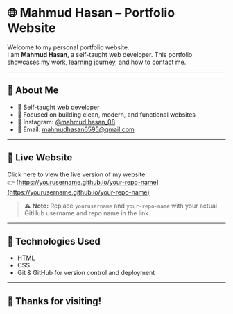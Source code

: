 # 🌐 Mahmud Hasan – Portfolio Website

Welcome to my personal portfolio website.  
I am **Mahmud Hasan**, a self-taught web developer. This portfolio showcases my work, learning journey, and how to contact me.

---

## 📃 About Me

- 🔧 Self-taught web developer  
- 🎯 Focused on building clean, modern, and functional websites  
- 📱 Instagram: [@mahmud.hasan_08](https://instagram.com/mahmud.hasan_08)  
- 📧 Email: [mahmudhasan6595@gmail.com](mailto:mahmudhasan6595@gmail.com)

---

## 🚀 Live Website

Click here to view the live version of my website:  
👉 [https://yourusername.github.io/your-repo-name](https://yourusername.github.io/your-repo-name)

> ⚠️ **Note:** Replace `yourusername` and `your-repo-name` with your actual GitHub username and repo name in the link.

---

## 📁 Technologies Used

- HTML
- CSS
- Git & GitHub for version control and deployment

---

## 🙌 Thanks for visiting!
